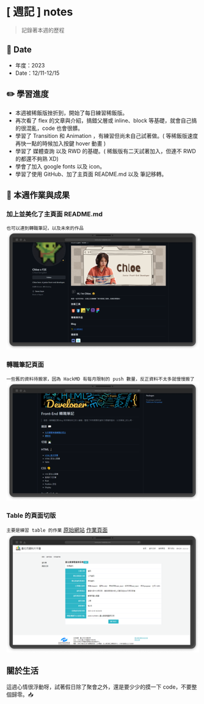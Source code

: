 # [ 週記 ] notes

> 記錄著本週的歷程

## :calendar: Date
* 年度：2023
* Date：12/11-12/15

## :pencil2: 學習進度
* 本週被稀飯版挫折到，開始了每日練習稀飯版。
* 再次看了 flex 的文章與介紹，搞錯父層或 inline、block 等基礎，就會自己搞的很混亂，code 也會很髒。
* 學習了 Transition 和 Animation ，有練習但尚未自己試著做。( 等稀飯版速度再快一點的時候加入按鍵 hover 動畫 )
* 學習了 媒體查詢 以及 RWD 的基礎。( 稀飯版有二天試著加入，但連不 RWD 的都還不夠熟 XD)
* 學會了加入 google fonts 以及 icon。
* 學習了使用 GitHub、加了主頁面 README.md 以及 筆記移轉。

## 📜 本週作業與成果
### 加上並美化了主頁面 README.md
`也可以連到轉職筆記，以及未來的作品`
![image](https://github.com/ChloeTseng064/F2E_studynotes/blob/main/pic/github-main.png)
### 轉職筆記頁面
`一些舊的資料待搬家，因為 HackMD 有每月限制的 push 數量，反正資料不太多就慢慢搬了`
![image](https://github.com/ChloeTseng064/F2E_studynotes/blob/main/pic/f2e.png)
### Table 的頁面切版
`主要是練習 table 的作業`
[原始網站](https://data.taipei/dataset/detail?id=536e992c-7087-451c-a0aa-f47aa98406ac)
[作業頁面](https://github.com/ChloeTseng064/F2E_studynotes/blob/main/folder/homework_table.md)
![image](https://github.com/ChloeTseng064/F2E_studynotes/blob/main/pic/homework-table.png)

關於生活
---
這週心情很浮動呀，試著假日除了聚會之外，還是要少少的摸一下 code，不要整個歸零。📥
